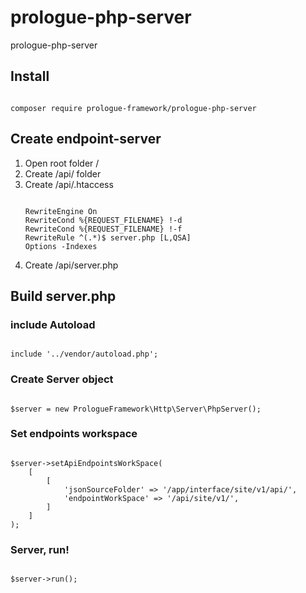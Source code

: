 # prologue-php-server
prologue-php-server
<h2>Install</h2>
<pre><code>
composer require prologue-framework/prologue-php-server
</code></pre>

<h2>Create endpoint-server</h2>

<ol>
<li>Open root folder /</li>
<li>Create /api/ folder </li>
<li>
Create /api/.htaccess <br>
<pre><code>
RewriteEngine On
RewriteCond %{REQUEST_FILENAME} !-d
RewriteCond %{REQUEST_FILENAME} !-f
RewriteRule ^(.*)$ server.php [L,QSA]
Options -Indexes
</code></pre>
</li>
<li>Create /api/server.php </li>
</ol>

<h2>Build server.php</h2>

<h3>include Autoload</h3>
<pre><code>
include '../vendor/autoload.php';
</code></pre>

<h3>Create Server object</h3>
<pre><code>
$server = new PrologueFramework\Http\Server\PhpServer();
</code></pre>

<h3>Set endpoints workspace</h3>
<pre><code>
$server->setApiEndpointsWorkSpace(
    [
        [
            'jsonSourceFolder' => '/app/interface/site/v1/api/',
            'endpointWorkSpace' => '/api/site/v1/',
        ]
    ]
);
</code></pre>

<h3>Server, run!</h3>
<pre><code>
$server->run();
</code></pre>
